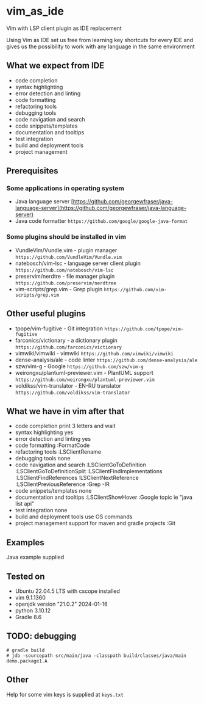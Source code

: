 # vim_as_ide

Vim with LSP client plugin as IDE replacement    

Using Vim as IDE set us free from learning key shortcuts for every IDE
and gives us the possibility to work with any language in the same environment

## What we expect from IDE

- code completion
- syntax highlighting
- error detection and linting
- code formatting
- refactoring tools
- debugging tools
- code navigation and search
- code snippets/templates
- documentation and tooltips
- test integration
- build and deployment tools
- project management

## Prerequisites

### Some applications in operating system

- Java language server [https://github.com/georgewfraser/java-language-server](https://github.com/georgewfraser/java-language-server)
- Java code formatter `https://github.com/google/google-java-format`

### Some plugins should be installed in vim

- VundleVim/Vundle.vim  - plugin manager `https://github.com/VundleVim/Vundle.vim`
- natebosch/vim-lsc     - language server client plugin `https://github.com/natebosch/vim-lsc`
- preservim/nerdtre     - file manager plugin `https://github.com/preservim/nerdtree`
- vim-scripts/grep.vim  - Grep plugin `https://github.com/vim-scripts/grep.vim`

## Other useful plugins

- tpope/vim-fugitive    - Git integration `https://github.com/tpope/vim-fugitive`
- farconics/victionary  - a dictionary plugin `https://github.com/farconics/victionary`
- vimwiki/vimwiki       - vimwiki `https://github.com/vimwiki/vimwiki`
- dense-analysis/ale    - code linter `https://github.com/dense-analysis/ale`
- szw/vim-g             - Google `https://github.com/szw/vim-g`
- weirongxu/plantuml-previewer.vim  - PlantUML support `https://github.com/weirongxu/plantuml-previewer.vim`
- voldikss/vim-translator           - EN-RU translator `https://github.com/voldikss/vim-translator`


## What we have in vim after that
 
- code completion
    print 3 letters and wait
- syntax highlighting
    yes
- error detection and linting
    yes
- code formatting
    :FormatCode
- refactoring tools
    :LSClientRename
- debugging tools
    none
- code navigation and search
    :LSClientGoToDefinition
    :LSClientGoToDefinitionSplit
    :LSClientFindImplementations
    :LSClientFindReferences
    :LSClientNextReference
    :LSClientPreviousReference
    :Grep -IR
- code snippets/templates
    none
- documentation and tooltips
    :LSClientShowHover
    :Google topic ie "java list api"
- test integration
    none
- build and deployment tools
    use OS commands
- project management
    support for maven and gradle projects
    :Git

## Examples

Java example supplied

## Tested on

- Ubuntu 22.04.5 LTS with cscope installed
- vim 9.1.1360 
- openjdk version "21.0.2" 2024-01-16
- python 3.10.12
- Gradle 8.6

## TODO: debugging

```
# gradle build
# jdb -sourcepath src/main/java -classpath build/classes/java/main demo.package1.A
```

## Other
Help for some vim keys is supplied at `keys.txt`
